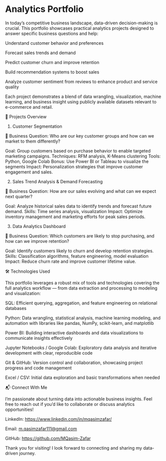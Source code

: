 # Analytics Portfolio

In today’s competitive business landscape, data-driven decision-making is crucial. This portfolio showcases practical analytics projects designed to answer specific business questions and help:

Understand customer behavior and preferences

Forecast sales trends and demand

Predict customer churn and improve retention

Build recommendation systems to boost sales

Analyze customer sentiment from reviews to enhance product and service quality

Each project demonstrates a blend of data wrangling, visualization, machine learning, and business insight using publicly available datasets relevant to e-commerce and retail.

📂 Projects Overview
1. Customer Segmentation

📍 Business Question: Who are our key customer groups and how can we market to them differently?

Goal: Group customers based on purchase behavior to enable targeted marketing campaigns.
Techniques: RFM analysis, K-Means clustering
Tools: Python, Google Colab
Bonus: Use Power BI or Tableau to visualize the segments
Impact: Personalization strategies that improve customer engagement and sales.

2. Sales Trend Analysis & Demand Forecasting

📍 Business Question: How are our sales evolving and what can we expect next quarter?

Goal: Analyze historical sales data to identify trends and forecast future demand.
Skills: Time series analysis, visualization
Impact: Optimize inventory management and marketing efforts for peak sales periods.

3. Data Analytics Dashboard

📍 Business Question: Which customers are likely to stop purchasing, and how can we improve retention?

Goal: Identify customers likely to churn and develop retention strategies.
Skills: Classification algorithms, feature engineering, model evaluation
Impact: Reduce churn rate and improve customer lifetime value.

🛠️ Technologies Used

This portfolio leverages a robust mix of tools and technologies covering the full analytics workflow — from data extraction and processing to modeling and visualization:

SQL: Efficient querying, aggregation, and feature engineering on relational databases

Python: Data wrangling, statistical analysis, machine learning modeling, and automation with libraries like pandas, NumPy, scikit-learn, and matplotlib

Power BI: Building interactive dashboards and data visualizations to communicate insights effectively

Jupyter Notebooks / Google Colab: Exploratory data analysis and iterative development with clear, reproducible code

Git & GitHub: Version control and collaboration, showcasing project progress and code management

Excel / CSV: Initial data exploration and basic transformations when needed

📬 Connect With Me

I’m passionate about turning data into actionable business insights. Feel free to reach out if you’d like to collaborate or discuss analytics opportunities!

LinkedIn: https://www.linkedin.com/in/mqasimzafar/

Email: m.qasimzafar111@gmail.com

GitHub: https://github.com/MQasim-Zafar

Thank you for visiting! I look forward to connecting and sharing my data-driven journey.
